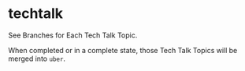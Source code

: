 # techtalk

See Branches for Each Tech Talk Topic.

When completed or in a complete state, those Tech Talk Topics will be merged into `uber`.